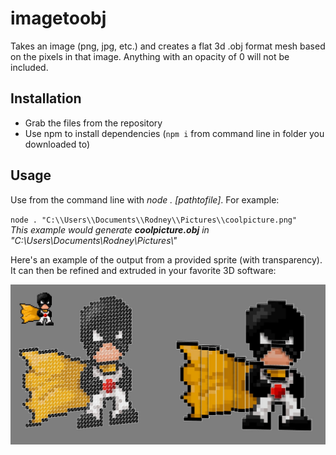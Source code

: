 # imagetoobj
Takes an image (png, jpg, etc.) and creates a flat 3d .obj format mesh based on the pixels in that image. Anything with an opacity of 0 will not be included.

## Installation ##

* Grab the files from the repository
* Use npm to install dependencies (```npm i``` from command line in folder you downloaded to)

## Usage ##
Use from the command line with *node . [pathtofile]*. For example:

`node . "C:\\Users\\Documents\\Rodney\\Pictures\\coolpicture.png"`  
_This example would generate  **coolpicture.obj** in "C:\\Users\\Documents\\Rodney\\Pictures\\"_

Here's an example of the output from a provided sprite (with transparency). It can then be refined and extruded in your favorite 3D software:

![Example](https://github.com/blakejrobinson/imagetoobj/blob/main/examples.jpg?raw=true)